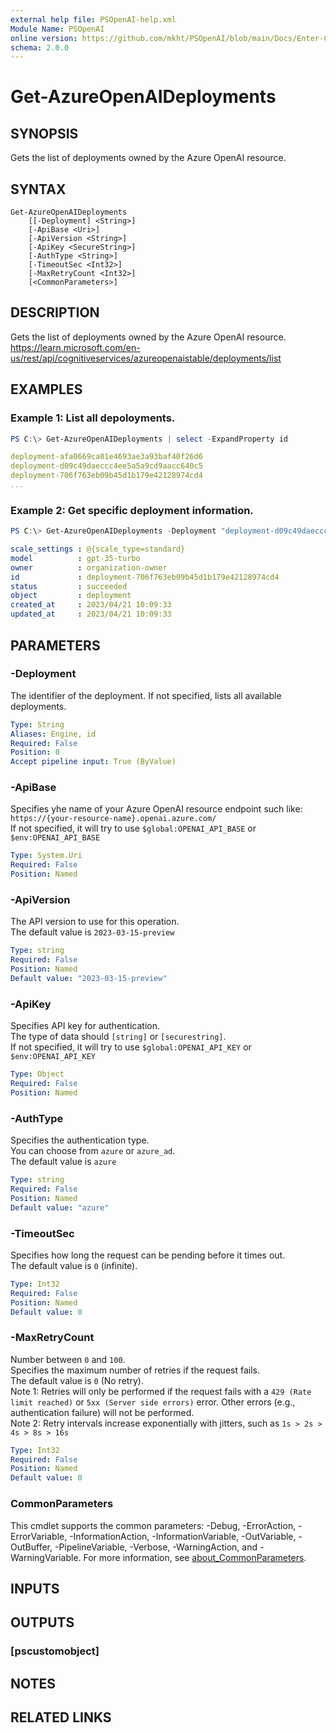 ```yaml
---
external help file: PSOpenAI-help.xml
Module Name: PSOpenAI
online version: https://github.com/mkht/PSOpenAI/blob/main/Docs/Enter-ChatGPT.md
schema: 2.0.0
---
```


# Get-AzureOpenAIDeployments

## SYNOPSIS
Gets the list of deployments owned by the Azure OpenAI resource.

## SYNTAX

```
Get-AzureOpenAIDeployments
    [[-Deployment] <String>]
    [-ApiBase <Uri>]
    [-ApiVersion <String>]
    [-ApiKey <SecureString>]
    [-AuthType <String>]
    [-TimeoutSec <Int32>]
    [-MaxRetryCount <Int32>]
    [<CommonParameters>]
```

## DESCRIPTION
Gets the list of deployments owned by the Azure OpenAI resource.  
https://learn.microsoft.com/en-us/rest/api/cognitiveservices/azureopenaistable/deployments/list

## EXAMPLES

### Example 1: List all depoloyments.
```PowerShell
PS C:\> Get-AzureOpenAIDeployments | select -ExpandProperty id
```
```yaml
deployment-afa0669ca01e4693ae3a93baf40f26d6
deployment-d09c49daeccc4ee5a5a9cd9aacc640c5
deployment-706f763eb09b45d1b179e42128974cd4
...
```

### Example 2: Get specific deployment information.
```PowerShell
PS C:\> Get-AzureOpenAIDeployments -Deployment "deployment-d09c49daeccc4ee5a5a9cd9aacc640c5"
```
```yaml
scale_settings : @{scale_type=standard}
model          : gpt-35-turbo
owner          : organization-owner
id             : deployment-706f763eb09b45d1b179e42128974cd4
status         : succeeded
object         : deployment
created_at     : 2023/04/21 10:09:33
updated_at     : 2023/04/21 10:09:33
```

## PARAMETERS

### -Deployment
The identifier of the deployment. If not specified, lists all available deployments.

```yaml
Type: String
Aliases: Engine, id
Required: False
Position: 0
Accept pipeline input: True (ByValue)
```

### -ApiBase
Specifies yhe name of your Azure OpenAI resource endpoint such like: 
`https://{your-resource-name}.openai.azure.com/`  
If not specified, it will try to use `$global:OPENAI_API_BASE` or `$env:OPENAI_API_BASE`

```yaml
Type: System.Uri
Required: False
Position: Named
```

### -ApiVersion
The API version to use for this operation.  
The default value is `2023-03-15-preview`

```yaml
Type: string
Required: False
Position: Named
Default value: "2023-03-15-preview"
```

### -ApiKey
Specifies API key for authentication.  
The type of data should `[string]` or `[securestring]`.  
If not specified, it will try to use `$global:OPENAI_API_KEY` or `$env:OPENAI_API_KEY`

```yaml
Type: Object
Required: False
Position: Named
```

### -AuthType
Specifies the authentication type.  
You can choose from `azure` or `azure_ad`.  
The default value is `azure`

```yaml
Type: string
Required: False
Position: Named
Default value: "azure"
```

### -TimeoutSec
Specifies how long the request can be pending before it times out.  
The default value is `0` (infinite).

```yaml
Type: Int32
Required: False
Position: Named
Default value: 0
```

### -MaxRetryCount
Number between `0` and `100`.  
Specifies the maximum number of retries if the request fails.  
The default value is `0` (No retry).  
Note 1: Retries will only be performed if the request fails with a `429 (Rate limit reached)` or `5xx (Server side errors)` error. Other errors (e.g., authentication failure) will not be performed.  
Note 2: Retry intervals increase exponentially with jitters, such as `1s > 2s > 4s > 8s > 16s`

```yaml
Type: Int32
Required: False
Position: Named
Default value: 0
```

### CommonParameters
This cmdlet supports the common parameters: -Debug, -ErrorAction, -ErrorVariable, -InformationAction, -InformationVariable, -OutVariable, -OutBuffer, -PipelineVariable, -Verbose, -WarningAction, and -WarningVariable. For more information, see [about_CommonParameters](http://go.microsoft.com/fwlink/?LinkID=113216).

## INPUTS

## OUTPUTS

### [pscustomobject]

## NOTES

## RELATED LINKS
